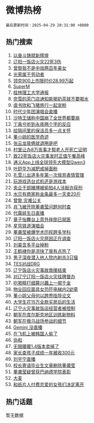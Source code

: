 # 微博热榜

`最后更新时间：2025-04-29 20:31:00 +0800`

## 热门搜索

1. [以奋斗铸就新辉煌](https://m.weibo.cn/search?containerid=100103type%3D1%26t%3D10%26q%3D%23%E4%BB%A5%E5%A5%8B%E6%96%97%E9%93%B8%E5%B0%B1%E6%96%B0%E8%BE%89%E7%85%8C%23&stream_entry_id=51&isnewpage=1&extparam=seat%3D1%26filter_type%3Drealtimehot%26stream_entry_id%3D51%26pos%3D0%26dgr%3D0%26cate%3D10103%26c_type%3D51%26q%3D%2523%25E4%25BB%25A5%25E5%25A5%258B%25E6%2596%2597%25E9%2593%25B8%25E5%25B0%25B1%25E6%2596%25B0%25E8%25BE%2589%25E7%2585%258C%2523%26display_time%3D1745929858%26pre_seqid%3D17459298588710731956159)
1. [辽阳一饭店火灾22死3伤](https://m.weibo.cn/search?containerid=100103type%3D1%26t%3D10%26q%3D%23%E8%BE%BD%E9%98%B3%E4%B8%80%E9%A5%AD%E5%BA%97%E7%81%AB%E7%81%BE22%E6%AD%BB3%E4%BC%A4%23&stream_entry_id=31&isnewpage=1&extparam=seat%3D1%26band_rank%3D1%26lcate%3D5001%26q%3D%2523%25E8%25BE%25BD%25E9%2598%25B3%25E4%25B8%2580%25E9%25A5%25AD%25E5%25BA%2597%25E7%2581%25AB%25E7%2581%25BE22%25E6%25AD%25BB3%25E4%25BC%25A4%2523%26dgr%3D0%26c_type%3D31%26pos%3D0%26cate%3D5001%26realpos%3D1%26flag%3D2%26filter_type%3Drealtimehot%26stream_entry_id%3D31%26display_time%3D1745929858%26pre_seqid%3D17459298588710731956159)
1. [曾黎我不是中戏两百年美女](https://m.weibo.cn/search?containerid=100103type%3D1%26t%3D10%26q%3D%23%E6%9B%BE%E9%BB%8E%E6%88%91%E4%B8%8D%E6%98%AF%E4%B8%AD%E6%88%8F%E4%B8%A4%E7%99%BE%E5%B9%B4%E7%BE%8E%E5%A5%B3%23&stream_entry_id=31&isnewpage=1&extparam=seat%3D1%26band_rank%3D2%26lcate%3D5001%26q%3D%2523%25E6%259B%25BE%25E9%25BB%258E%25E6%2588%2591%25E4%25B8%258D%25E6%2598%25AF%25E4%25B8%25AD%25E6%2588%258F%25E4%25B8%25A4%25E7%2599%25BE%25E5%25B9%25B4%25E7%25BE%258E%25E5%25A5%25B3%2523%26dgr%3D0%26c_type%3D31%26pos%3D1%26cate%3D5001%26realpos%3D2%26flag%3D1%26filter_type%3Drealtimehot%26stream_entry_id%3D31%26display_time%3D1745929858%26pre_seqid%3D17459298588710731956159)
1. [光荣属于劳动者](https://m.weibo.cn/search?containerid=100103type%3D1%26t%3D10%26q%3D%23%E5%85%89%E8%8D%A3%E5%B1%9E%E4%BA%8E%E5%8A%B3%E5%8A%A8%E8%80%85%23&stream_entry_id=31&isnewpage=1&extparam=seat%3D1%26band_rank%3D3%26lcate%3D5001%26q%3D%2523%25E5%2585%2589%25E8%258D%25A3%25E5%25B1%259E%25E4%25BA%258E%25E5%258A%25B3%25E5%258A%25A8%25E8%2580%2585%2523%26dgr%3D0%26c_type%3D31%26pos%3D2%26cate%3D5001%26realpos%3D3%26flag%3D0%26filter_type%3Drealtimehot%26stream_entry_id%3D31%26display_time%3D1745929858%26pre_seqid%3D17459298588710731956159)
1. [领克900上市限时价28.99万起](https://m.weibo.cn/search?containerid=100103type%3D1%26t%3D10%26q%3D%23%E9%A2%86%E5%85%8B900%E4%B8%8A%E5%B8%82%E9%99%90%E6%97%B6%E4%BB%B728.99%E4%B8%87%E8%B5%B7%23&stream_entry_id=31&isnewpage=1&extparam=seat%3D1%26band_rank%3D4%26lcate%3D5001%26is_ad_pos%3D1%26q%3D%2523%25E9%25A2%2586%25E5%2585%258B900%25E4%25B8%258A%25E5%25B8%2582%25E9%2599%2590%25E6%2597%25B6%25E4%25BB%25B728.99%25E4%25B8%2587%25E8%25B5%25B7%2523%26dgr%3D0%26stream_entry_id%3D31%26pos%3D3%26adid%3D284640%26c_type%3D31%26cate%3D5001%26filter_type%3Drealtimehot%26topic_ad%3D1%26display_time%3D1745929858%26pre_seqid%3D17459298588710731956159)
1. [SuperM](https://m.weibo.cn/search?containerid=100103type%3D1%26t%3D10%26q%3DSuperM&stream_entry_id=31&isnewpage=1&extparam=seat%3D1%26band_rank%3D4%26lcate%3D5001%26q%3DSuperM%26dgr%3D0%26c_type%3D31%26pos%3D4%26cate%3D5001%26realpos%3D4%26flag%3D1%26filter_type%3Drealtimehot%26stream_entry_id%3D31%26display_time%3D1745929858%26pre_seqid%3D17459298588710731956159)
1. [桂林理工大学通报](https://m.weibo.cn/search?containerid=100103type%3D1%26t%3D10%26q%3D%23%E6%A1%82%E6%9E%97%E7%90%86%E5%B7%A5%E5%A4%A7%E5%AD%A6%E9%80%9A%E6%8A%A5%23&stream_entry_id=31&isnewpage=1&extparam=seat%3D1%26band_rank%3D5%26lcate%3D5001%26q%3D%2523%25E6%25A1%2582%25E6%259E%2597%25E7%2590%2586%25E5%25B7%25A5%25E5%25A4%25A7%25E5%25AD%25A6%25E9%2580%259A%25E6%258A%25A5%2523%26dgr%3D0%26c_type%3D31%26pos%3D5%26cate%3D5001%26realpos%3D5%26flag%3D0%26filter_type%3Drealtimehot%26stream_entry_id%3D31%26display_time%3D1745929858%26pre_seqid%3D17459298588710731956159)
1. [奈雪的茶门店通知能喝奶茶就不要喝水](https://m.weibo.cn/search?containerid=100103type%3D1%26t%3D10%26q%3D%23%E5%A5%88%E9%9B%AA%E7%9A%84%E8%8C%B6%E9%97%A8%E5%BA%97%E9%80%9A%E7%9F%A5%E8%83%BD%E5%96%9D%E5%A5%B6%E8%8C%B6%E5%B0%B1%E4%B8%8D%E8%A6%81%E5%96%9D%E6%B0%B4%23&stream_entry_id=31&isnewpage=1&extparam=seat%3D1%26band_rank%3D6%26lcate%3D5001%26q%3D%2523%25E5%25A5%2588%25E9%259B%25AA%25E7%259A%2584%25E8%258C%25B6%25E9%2597%25A8%25E5%25BA%2597%25E9%2580%259A%25E7%259F%25A5%25E8%2583%25BD%25E5%2596%259D%25E5%25A5%25B6%25E8%258C%25B6%25E5%25B0%25B1%25E4%25B8%258D%25E8%25A6%2581%25E5%2596%259D%25E6%25B0%25B4%2523%26dgr%3D0%26c_type%3D31%26pos%3D6%26cate%3D5001%26realpos%3D6%26flag%3D0%26filter_type%3Drealtimehot%26stream_entry_id%3D31%26display_time%3D1745929858%26pre_seqid%3D17459298588710731956159)
1. [虞书欣和飞猪旅行一起宠粉](https://m.weibo.cn/search?containerid=100103type%3D1%26t%3D10%26q%3D%23%E8%99%9E%E4%B9%A6%E6%AC%A3%E5%92%8C%E9%A3%9E%E7%8C%AA%E6%97%85%E8%A1%8C%E4%B8%80%E8%B5%B7%E5%AE%A0%E7%B2%89%23&stream_entry_id=31&isnewpage=1&extparam=seat%3D1%26band_rank%3D7%26lcate%3D5001%26is_ad_pos%3D1%26q%3D%2523%25E8%2599%259E%25E4%25B9%25A6%25E6%25AC%25A3%25E5%2592%258C%25E9%25A3%259E%25E7%258C%25AA%25E6%2597%2585%25E8%25A1%258C%25E4%25B8%2580%25E8%25B5%25B7%25E5%25AE%25A0%25E7%25B2%2589%2523%26dgr%3D0%26stream_entry_id%3D31%26pos%3D7%26adid%3D284664%26c_type%3D31%26cate%3D5001%26filter_type%3Drealtimehot%26topic_ad%3D1%26display_time%3D1745929858%26pre_seqid%3D17459298588710731956159)
1. [时代少年团演唱会直播](https://m.weibo.cn/search?containerid=100103type%3D1%26t%3D10%26q%3D%E6%97%B6%E4%BB%A3%E5%B0%91%E5%B9%B4%E5%9B%A2%E6%BC%94%E5%94%B1%E4%BC%9A%E7%9B%B4%E6%92%AD&stream_entry_id=31&isnewpage=1&extparam=seat%3D1%26band_rank%3D7%26lcate%3D5001%26q%3D%25E6%2597%25B6%25E4%25BB%25A3%25E5%25B0%2591%25E5%25B9%25B4%25E5%259B%25A2%25E6%25BC%2594%25E5%2594%25B1%25E4%25BC%259A%25E7%259B%25B4%25E6%2592%25AD%26dgr%3D0%26c_type%3D31%26pos%3D8%26cate%3D5001%26realpos%3D7%26flag%3D1%26filter_type%3Drealtimehot%26stream_entry_id%3D31%26display_time%3D1745929858%26pre_seqid%3D17459298588710731956159)
1. [沙特王储称中国崩了全世界都要崩](https://m.weibo.cn/search?containerid=100103type%3D1%26t%3D10%26q%3D%23%E6%B2%99%E7%89%B9%E7%8E%8B%E5%82%A8%E7%A7%B0%E4%B8%AD%E5%9B%BD%E5%B4%A9%E4%BA%86%E5%85%A8%E4%B8%96%E7%95%8C%E9%83%BD%E8%A6%81%E5%B4%A9%23&stream_entry_id=31&isnewpage=1&extparam=seat%3D1%26band_rank%3D8%26lcate%3D5001%26q%3D%2523%25E6%25B2%2599%25E7%2589%25B9%25E7%258E%258B%25E5%2582%25A8%25E7%25A7%25B0%25E4%25B8%25AD%25E5%259B%25BD%25E5%25B4%25A9%25E4%25BA%2586%25E5%2585%25A8%25E4%25B8%2596%25E7%2595%258C%25E9%2583%25BD%25E8%25A6%2581%25E5%25B4%25A9%2523%26dgr%3D0%26c_type%3D31%26pos%3D9%26cate%3D5001%26realpos%3D8%26flag%3D1%26filter_type%3Drealtimehot%26stream_entry_id%3D31%26display_time%3D1745929858%26pre_seqid%3D17459298588710731956159)
1. [丁禹兮听到永夜两个字的反应](https://m.weibo.cn/search?containerid=100103type%3D1%26t%3D10%26q%3D%E4%B8%81%E7%A6%B9%E5%85%AE%E5%90%AC%E5%88%B0%E6%B0%B8%E5%A4%9C%E4%B8%A4%E4%B8%AA%E5%AD%97%E7%9A%84%E5%8F%8D%E5%BA%94&stream_entry_id=31&isnewpage=1&extparam=seat%3D1%26band_rank%3D9%26lcate%3D5001%26q%3D%25E4%25B8%2581%25E7%25A6%25B9%25E5%2585%25AE%25E5%2590%25AC%25E5%2588%25B0%25E6%25B0%25B8%25E5%25A4%259C%25E4%25B8%25A4%25E4%25B8%25AA%25E5%25AD%2597%25E7%259A%2584%25E5%258F%258D%25E5%25BA%2594%26dgr%3D0%26c_type%3D31%26pos%3D10%26cate%3D5001%26realpos%3D9%26flag%3D1%26filter_type%3Drealtimehot%26stream_entry_id%3D31%26display_time%3D1745929858%26pre_seqid%3D17459298588710731956159)
1. [给隔间里的保洁员多一点关怀](https://m.weibo.cn/search?containerid=100103type%3D1%26t%3D10%26q%3D%23%E7%BB%99%E9%9A%94%E9%97%B4%E9%87%8C%E7%9A%84%E4%BF%9D%E6%B4%81%E5%91%98%E5%A4%9A%E4%B8%80%E7%82%B9%E5%85%B3%E6%80%80%23&stream_entry_id=31&isnewpage=1&extparam=seat%3D1%26band_rank%3D10%26lcate%3D5001%26q%3D%2523%25E7%25BB%2599%25E9%259A%2594%25E9%2597%25B4%25E9%2587%258C%25E7%259A%2584%25E4%25BF%259D%25E6%25B4%2581%25E5%2591%2598%25E5%25A4%259A%25E4%25B8%2580%25E7%2582%25B9%25E5%2585%25B3%25E6%2580%2580%2523%26dgr%3D0%26c_type%3D31%26pos%3D11%26cate%3D5001%26realpos%3D10%26flag%3D1%26filter_type%3Drealtimehot%26stream_entry_id%3D31%26display_time%3D1745929858%26pre_seqid%3D17459298588710731956159)
1. [董小姐的医学奇迹](https://m.weibo.cn/search?containerid=100103type%3D1%26t%3D10%26q%3D%E8%91%A3%E5%B0%8F%E5%A7%90%E7%9A%84%E5%8C%BB%E5%AD%A6%E5%A5%87%E8%BF%B9&stream_entry_id=31&isnewpage=1&extparam=seat%3D1%26band_rank%3D11%26lcate%3D5001%26q%3D%25E8%2591%25A3%25E5%25B0%258F%25E5%25A7%2590%25E7%259A%2584%25E5%258C%25BB%25E5%25AD%25A6%25E5%25A5%2587%25E8%25BF%25B9%26dgr%3D0%26c_type%3D31%26pos%3D12%26cate%3D5001%26realpos%3D11%26flag%3D2%26filter_type%3Drealtimehot%26stream_entry_id%3D31%26display_time%3D1745929858%26pre_seqid%3D17459298588710731956159)
1. [张云龙我俩就退圈是吧](https://m.weibo.cn/search?containerid=100103type%3D1%26t%3D10%26q%3D%E5%BC%A0%E4%BA%91%E9%BE%99%E6%88%91%E4%BF%A9%E5%B0%B1%E9%80%80%E5%9C%88%E6%98%AF%E5%90%A7&stream_entry_id=31&isnewpage=1&extparam=seat%3D1%26band_rank%3D12%26lcate%3D5001%26q%3D%25E5%25BC%25A0%25E4%25BA%2591%25E9%25BE%2599%25E6%2588%2591%25E4%25BF%25A9%25E5%25B0%25B1%25E9%2580%2580%25E5%259C%2588%25E6%2598%25AF%25E5%2590%25A7%26dgr%3D0%26c_type%3D31%26pos%3D13%26cate%3D5001%26realpos%3D12%26flag%3D2%26filter_type%3Drealtimehot%26stream_entry_id%3D31%26display_time%3D1745929858%26pre_seqid%3D17459298588710731956159)
1. [村里让办8万丧事才帮老人开死亡证明](https://m.weibo.cn/search?containerid=100103type%3D1%26t%3D10%26q%3D%23%E6%9D%91%E9%87%8C%E8%AE%A9%E5%8A%9E8%E4%B8%87%E4%B8%A7%E4%BA%8B%E6%89%8D%E5%B8%AE%E8%80%81%E4%BA%BA%E5%BC%80%E6%AD%BB%E4%BA%A1%E8%AF%81%E6%98%8E%23&stream_entry_id=31&isnewpage=1&extparam=seat%3D1%26band_rank%3D13%26lcate%3D5001%26q%3D%2523%25E6%259D%2591%25E9%2587%258C%25E8%25AE%25A9%25E5%258A%259E8%25E4%25B8%2587%25E4%25B8%25A7%25E4%25BA%258B%25E6%2589%258D%25E5%25B8%25AE%25E8%2580%2581%25E4%25BA%25BA%25E5%25BC%2580%25E6%25AD%25BB%25E4%25BA%25A1%25E8%25AF%2581%25E6%2598%258E%2523%26dgr%3D0%26c_type%3D31%26pos%3D14%26cate%3D5001%26realpos%3D13%26flag%3D1%26filter_type%3Drealtimehot%26stream_entry_id%3D31%26display_time%3D1745929858%26pre_seqid%3D17459298588710731956159)
1. [致22死饭店火灾事发时正值午餐高峰](https://m.weibo.cn/search?containerid=100103type%3D1%26t%3D10%26q%3D%23%E8%87%B422%E6%AD%BB%E9%A5%AD%E5%BA%97%E7%81%AB%E7%81%BE%E4%BA%8B%E5%8F%91%E6%97%B6%E6%AD%A3%E5%80%BC%E5%8D%88%E9%A4%90%E9%AB%98%E5%B3%B0%23&stream_entry_id=31&isnewpage=1&extparam=seat%3D1%26band_rank%3D14%26lcate%3D5001%26q%3D%2523%25E8%2587%25B422%25E6%25AD%25BB%25E9%25A5%25AD%25E5%25BA%2597%25E7%2581%25AB%25E7%2581%25BE%25E4%25BA%258B%25E5%258F%2591%25E6%2597%25B6%25E6%25AD%25A3%25E5%2580%25BC%25E5%258D%2588%25E9%25A4%2590%25E9%25AB%2598%25E5%25B3%25B0%2523%26dgr%3D0%26c_type%3D31%26pos%3D15%26cate%3D5001%26realpos%3D14%26flag%3D1%26filter_type%3Drealtimehot%26stream_entry_id%3D31%26display_time%3D1745929858%26pre_seqid%3D17459298588710731956159)
1. [通义App上线全球领先大模型Qwen3](https://m.weibo.cn/search?containerid=100103type%3D1%26t%3D10%26q%3D%23%E9%80%9A%E4%B9%89App%E4%B8%8A%E7%BA%BF%E5%85%A8%E7%90%83%E9%A2%86%E5%85%88%E5%A4%A7%E6%A8%A1%E5%9E%8BQwen3%23&stream_entry_id=31&isnewpage=1&extparam=seat%3D1%26band_rank%3D15%26lcate%3D5001%26stream_entry_id%3D31%26q%3D%2523%25E9%2580%259A%25E4%25B9%2589App%25E4%25B8%258A%25E7%25BA%25BF%25E5%2585%25A8%25E7%2590%2583%25E9%25A2%2586%25E5%2585%2588%25E5%25A4%25A7%25E6%25A8%25A1%25E5%259E%258BQwen3%2523%26dgr%3D0%26realpos%3D15%26c_type%3D31%26flag%3D1%26pos%3D16%26cate%3D5001%26filter_type%3Drealtimehot%26adid%3D284741%26display_time%3D1745929858%26pre_seqid%3D17459298588710731956159)
1. [叶舒华为减肥戒掉面粉](https://m.weibo.cn/search?containerid=100103type%3D1%26t%3D10%26q%3D%23%E5%8F%B6%E8%88%92%E5%8D%8E%E4%B8%BA%E5%87%8F%E8%82%A5%E6%88%92%E6%8E%89%E9%9D%A2%E7%B2%89%23&stream_entry_id=31&isnewpage=1&extparam=seat%3D1%26band_rank%3D16%26lcate%3D5001%26q%3D%2523%25E5%258F%25B6%25E8%2588%2592%25E5%258D%258E%25E4%25B8%25BA%25E5%2587%258F%25E8%2582%25A5%25E6%2588%2592%25E6%258E%2589%25E9%259D%25A2%25E7%25B2%2589%2523%26dgr%3D0%26c_type%3D31%26pos%3D17%26cate%3D5001%26realpos%3D16%26flag%3D1%26filter_type%3Drealtimehot%26stream_entry_id%3D31%26display_time%3D1745929858%26pre_seqid%3D17459298588710731956159)
1. [孔雪儿出道多年第一次放弃表情管理](https://m.weibo.cn/search?containerid=100103type%3D1%26t%3D10%26q%3D%E5%AD%94%E9%9B%AA%E5%84%BF%E5%87%BA%E9%81%93%E5%A4%9A%E5%B9%B4%E7%AC%AC%E4%B8%80%E6%AC%A1%E6%94%BE%E5%BC%83%E8%A1%A8%E6%83%85%E7%AE%A1%E7%90%86&stream_entry_id=31&isnewpage=1&extparam=seat%3D1%26band_rank%3D17%26lcate%3D5001%26q%3D%25E5%25AD%2594%25E9%259B%25AA%25E5%2584%25BF%25E5%2587%25BA%25E9%2581%2593%25E5%25A4%259A%25E5%25B9%25B4%25E7%25AC%25AC%25E4%25B8%2580%25E6%25AC%25A1%25E6%2594%25BE%25E5%25BC%2583%25E8%25A1%25A8%25E6%2583%2585%25E7%25AE%25A1%25E7%2590%2586%26dgr%3D0%26c_type%3D31%26pos%3D18%26cate%3D5001%26realpos%3D17%26flag%3D1%26filter_type%3Drealtimehot%26stream_entry_id%3D31%26display_time%3D1745929858%26pre_seqid%3D17459298588710731956159)
1. [玩游戏选台式机还是游戏本](https://m.weibo.cn/search?containerid=100103type%3D1%26t%3D10%26q%3D%E7%8E%A9%E6%B8%B8%E6%88%8F%E9%80%89%E5%8F%B0%E5%BC%8F%E6%9C%BA%E8%BF%98%E6%98%AF%E6%B8%B8%E6%88%8F%E6%9C%AC&stream_entry_id=31&isnewpage=1&extparam=seat%3D1%26stream_entry_id%3D31%26lcate%3D5001%26is_ai_ask%3D1%26q%3D%25E7%258E%25A9%25E6%25B8%25B8%25E6%2588%258F%25E9%2580%2589%25E5%258F%25B0%25E5%25BC%258F%25E6%259C%25BA%25E8%25BF%2598%25E6%2598%25AF%25E6%25B8%25B8%25E6%2588%258F%25E6%259C%25AC%26filter_type%3Drealtimehot%26band_rank%3D18%26c_type%3D31%26realpos%3D18%26flag%3D1%26cate%3D5001%26dgr%3D0%26pos%3D19%26display_time%3D1745929858%26pre_seqid%3D17459298588710731956159)
1. [央企干部赌博被偷拍4人涉敲诈获刑](https://m.weibo.cn/search?containerid=100103type%3D1%26t%3D10%26q%3D%23%E5%A4%AE%E4%BC%81%E5%B9%B2%E9%83%A8%E8%B5%8C%E5%8D%9A%E8%A2%AB%E5%81%B7%E6%8B%8D4%E4%BA%BA%E6%B6%89%E6%95%B2%E8%AF%88%E8%8E%B7%E5%88%91%23&stream_entry_id=31&isnewpage=1&extparam=seat%3D1%26band_rank%3D19%26lcate%3D5001%26q%3D%2523%25E5%25A4%25AE%25E4%25BC%2581%25E5%25B9%25B2%25E9%2583%25A8%25E8%25B5%258C%25E5%258D%259A%25E8%25A2%25AB%25E5%2581%25B7%25E6%258B%258D4%25E4%25BA%25BA%25E6%25B6%2589%25E6%2595%25B2%25E8%25AF%2588%25E8%258E%25B7%25E5%2588%2591%2523%26dgr%3D0%26c_type%3D31%26pos%3D20%26cate%3D5001%26realpos%3D19%26flag%3D1%26filter_type%3Drealtimehot%26stream_entry_id%3D31%26display_time%3D1745929858%26pre_seqid%3D17459298588710731956159)
1. [水贝有商家称金条最多一天卖20斤](https://m.weibo.cn/search?containerid=100103type%3D1%26t%3D10%26q%3D%23%E6%B0%B4%E8%B4%9D%E6%9C%89%E5%95%86%E5%AE%B6%E7%A7%B0%E9%87%91%E6%9D%A1%E6%9C%80%E5%A4%9A%E4%B8%80%E5%A4%A9%E5%8D%9620%E6%96%A4%23&stream_entry_id=31&isnewpage=1&extparam=seat%3D1%26band_rank%3D20%26lcate%3D5001%26q%3D%2523%25E6%25B0%25B4%25E8%25B4%259D%25E6%259C%2589%25E5%2595%2586%25E5%25AE%25B6%25E7%25A7%25B0%25E9%2587%2591%25E6%259D%25A1%25E6%259C%2580%25E5%25A4%259A%25E4%25B8%2580%25E5%25A4%25A9%25E5%258D%259620%25E6%2596%25A4%2523%26dgr%3D0%26c_type%3D31%26pos%3D21%26cate%3D5001%26realpos%3D20%26flag%3D1%26filter_type%3Drealtimehot%26stream_entry_id%3D31%26display_time%3D1745929858%26pre_seqid%3D17459298588710731956159)
1. [曾黎 灾难公关](https://m.weibo.cn/search?containerid=100103type%3D1%26t%3D10%26q%3D%E6%9B%BE%E9%BB%8E+%E7%81%BE%E9%9A%BE%E5%85%AC%E5%85%B3&stream_entry_id=31&isnewpage=1&extparam=seat%3D1%26band_rank%3D21%26lcate%3D5001%26q%3D%25E6%259B%25BE%25E9%25BB%258E%2520%25E7%2581%25BE%25E9%259A%25BE%25E5%2585%25AC%25E5%2585%25B3%26dgr%3D0%26c_type%3D31%26pos%3D22%26cate%3D5001%26realpos%3D21%26flag%3D2%26filter_type%3Drealtimehot%26stream_entry_id%3D31%26display_time%3D1745929858%26pre_seqid%3D17459298588710731956159)
1. [肖飞被开除董袭莹问题何时查](https://m.weibo.cn/search?containerid=100103type%3D1%26t%3D10%26q%3D%23%E8%82%96%E9%A3%9E%E8%A2%AB%E5%BC%80%E9%99%A4%E8%91%A3%E8%A2%AD%E8%8E%B9%E9%97%AE%E9%A2%98%E4%BD%95%E6%97%B6%E6%9F%A5%23&stream_entry_id=31&isnewpage=1&extparam=seat%3D1%26band_rank%3D22%26lcate%3D5001%26q%3D%2523%25E8%2582%2596%25E9%25A3%259E%25E8%25A2%25AB%25E5%25BC%2580%25E9%2599%25A4%25E8%2591%25A3%25E8%25A2%25AD%25E8%258E%25B9%25E9%2597%25AE%25E9%25A2%2598%25E4%25BD%2595%25E6%2597%25B6%25E6%259F%25A5%2523%26dgr%3D0%26c_type%3D31%26pos%3D23%26cate%3D5001%26realpos%3D22%26flag%3D0%26filter_type%3Drealtimehot%26stream_entry_id%3D31%26display_time%3D1745929858%26pre_seqid%3D17459298588710731956159)
1. [代露娃生日直播](https://m.weibo.cn/search?containerid=100103type%3D1%26t%3D10%26q%3D%E4%BB%A3%E9%9C%B2%E5%A8%83%E7%94%9F%E6%97%A5%E7%9B%B4%E6%92%AD&stream_entry_id=31&isnewpage=1&extparam=seat%3D1%26band_rank%3D23%26lcate%3D5001%26q%3D%25E4%25BB%25A3%25E9%259C%25B2%25E5%25A8%2583%25E7%2594%259F%25E6%2597%25A5%25E7%259B%25B4%25E6%2592%25AD%26dgr%3D0%26c_type%3D31%26pos%3D24%26cate%3D5001%26realpos%3D23%26flag%3D1%26filter_type%3Drealtimehot%26stream_entry_id%3D31%26display_time%3D1745929858%26pre_seqid%3D17459298588710731956159)
1. [章子怡舞台上意外摔倒已就医](https://m.weibo.cn/search?containerid=100103type%3D1%26t%3D10%26q%3D%23%E7%AB%A0%E5%AD%90%E6%80%A1%E8%88%9E%E5%8F%B0%E4%B8%8A%E6%84%8F%E5%A4%96%E6%91%94%E5%80%92%E5%B7%B2%E5%B0%B1%E5%8C%BB%23&stream_entry_id=31&isnewpage=1&extparam=seat%3D1%26band_rank%3D24%26lcate%3D5001%26q%3D%2523%25E7%25AB%25A0%25E5%25AD%2590%25E6%2580%25A1%25E8%2588%259E%25E5%258F%25B0%25E4%25B8%258A%25E6%2584%258F%25E5%25A4%2596%25E6%2591%2594%25E5%2580%2592%25E5%25B7%25B2%25E5%25B0%25B1%25E5%258C%25BB%2523%26dgr%3D0%26c_type%3D31%26pos%3D25%26cate%3D5001%26realpos%3D24%26flag%3D2%26filter_type%3Drealtimehot%26stream_entry_id%3D31%26display_time%3D1745929858%26pre_seqid%3D17459298588710731956159)
1. [星穹铁道演唱会](https://m.weibo.cn/search?containerid=100103type%3D1%26t%3D10%26q%3D%23%E6%98%9F%E7%A9%B9%E9%93%81%E9%81%93%E6%BC%94%E5%94%B1%E4%BC%9A%23&stream_entry_id=31&isnewpage=1&extparam=seat%3D1%26band_rank%3D25%26lcate%3D5001%26q%3D%2523%25E6%2598%259F%25E7%25A9%25B9%25E9%2593%2581%25E9%2581%2593%25E6%25BC%2594%25E5%2594%25B1%25E4%25BC%259A%2523%26dgr%3D0%26c_type%3D31%26pos%3D26%26cate%3D5001%26realpos%3D25%26flag%3D1%26filter_type%3Drealtimehot%26stream_entry_id%3D31%26display_time%3D1745929858%26pre_seqid%3D17459298588710731956159)
1. [董袭莹被爆学术历程跨多学科](https://m.weibo.cn/search?containerid=100103type%3D1%26t%3D10%26q%3D%23%E8%91%A3%E8%A2%AD%E8%8E%B9%E8%A2%AB%E7%88%86%E5%AD%A6%E6%9C%AF%E5%8E%86%E7%A8%8B%E8%B7%A8%E5%A4%9A%E5%AD%A6%E7%A7%91%23&stream_entry_id=31&isnewpage=1&extparam=seat%3D1%26band_rank%3D26%26lcate%3D5001%26q%3D%2523%25E8%2591%25A3%25E8%25A2%25AD%25E8%258E%25B9%25E8%25A2%25AB%25E7%2588%2586%25E5%25AD%25A6%25E6%259C%25AF%25E5%258E%2586%25E7%25A8%258B%25E8%25B7%25A8%25E5%25A4%259A%25E5%25AD%25A6%25E7%25A7%2591%2523%26dgr%3D0%26c_type%3D31%26pos%3D27%26cate%3D5001%26realpos%3D26%26flag%3D1%26filter_type%3Drealtimehot%26stream_entry_id%3D31%26display_time%3D1745929858%26pre_seqid%3D17459298588710731956159)
1. [辽阳一饭店火灾原因正在调查](https://m.weibo.cn/search?containerid=100103type%3D1%26t%3D10%26q%3D%23%E8%BE%BD%E9%98%B3%E4%B8%80%E9%A5%AD%E5%BA%97%E7%81%AB%E7%81%BE%E5%8E%9F%E5%9B%A0%E6%AD%A3%E5%9C%A8%E8%B0%83%E6%9F%A5%23&stream_entry_id=31&isnewpage=1&extparam=seat%3D1%26band_rank%3D27%26lcate%3D5001%26q%3D%2523%25E8%25BE%25BD%25E9%2598%25B3%25E4%25B8%2580%25E9%25A5%25AD%25E5%25BA%2597%25E7%2581%25AB%25E7%2581%25BE%25E5%258E%259F%25E5%259B%25A0%25E6%25AD%25A3%25E5%259C%25A8%25E8%25B0%2583%25E6%259F%25A5%2523%26dgr%3D0%26c_type%3D31%26pos%3D28%26cate%3D5001%26realpos%3D27%26flag%3D0%26filter_type%3Drealtimehot%26stream_entry_id%3D31%26display_time%3D1745929858%26pre_seqid%3D17459298588710731956159)
1. [刘美含多平台掉粉](https://m.weibo.cn/search?containerid=100103type%3D1%26t%3D10%26q%3D%23%E5%88%98%E7%BE%8E%E5%90%AB%E5%A4%9A%E5%B9%B3%E5%8F%B0%E6%8E%89%E7%B2%89%23&stream_entry_id=31&isnewpage=1&extparam=seat%3D1%26band_rank%3D28%26lcate%3D5001%26q%3D%2523%25E5%2588%2598%25E7%25BE%258E%25E5%2590%25AB%25E5%25A4%259A%25E5%25B9%25B3%25E5%258F%25B0%25E6%258E%2589%25E7%25B2%2589%2523%26dgr%3D0%26c_type%3D31%26pos%3D29%26cate%3D5001%26realpos%3D28%26flag%3D0%26filter_type%3Drealtimehot%26stream_entry_id%3D31%26display_time%3D1745929858%26pre_seqid%3D17459298588710731956159)
1. [王鹤棣你是凉快了我有点热了](https://m.weibo.cn/search?containerid=100103type%3D1%26t%3D10%26q%3D%E7%8E%8B%E9%B9%A4%E6%A3%A3%E4%BD%A0%E6%98%AF%E5%87%89%E5%BF%AB%E4%BA%86%E6%88%91%E6%9C%89%E7%82%B9%E7%83%AD%E4%BA%86&stream_entry_id=31&isnewpage=1&extparam=seat%3D1%26band_rank%3D29%26lcate%3D5001%26q%3D%25E7%258E%258B%25E9%25B9%25A4%25E6%25A3%25A3%25E4%25BD%25A0%25E6%2598%25AF%25E5%2587%2589%25E5%25BF%25AB%25E4%25BA%2586%25E6%2588%2591%25E6%259C%2589%25E7%2582%25B9%25E7%2583%25AD%25E4%25BA%2586%26dgr%3D0%26c_type%3D31%26pos%3D30%26cate%3D5001%26realpos%3D29%26flag%3D1%26filter_type%3Drealtimehot%26stream_entry_id%3D31%26display_time%3D1745929858%26pre_seqid%3D17459298588710731956159)
1. [男子深夜潜入他人院内射杀3只猫](https://m.weibo.cn/search?containerid=100103type%3D1%26t%3D10%26q%3D%23%E7%94%B7%E5%AD%90%E6%B7%B1%E5%A4%9C%E6%BD%9C%E5%85%A5%E4%BB%96%E4%BA%BA%E9%99%A2%E5%86%85%E5%B0%84%E6%9D%803%E5%8F%AA%E7%8C%AB%23&stream_entry_id=31&isnewpage=1&extparam=seat%3D1%26band_rank%3D30%26lcate%3D5001%26q%3D%2523%25E7%2594%25B7%25E5%25AD%2590%25E6%25B7%25B1%25E5%25A4%259C%25E6%25BD%259C%25E5%2585%25A5%25E4%25BB%2596%25E4%25BA%25BA%25E9%2599%25A2%25E5%2586%2585%25E5%25B0%2584%25E6%259D%25803%25E5%258F%25AA%25E7%258C%25AB%2523%26dgr%3D0%26c_type%3D31%26pos%3D31%26cate%3D5001%26realpos%3D30%26flag%3D1%26filter_type%3Drealtimehot%26stream_entry_id%3D31%26display_time%3D1745929858%26pre_seqid%3D17459298588710731956159)
1. [TES对战DRG](https://m.weibo.cn/search?containerid=100103type%3D1%26t%3D10%26q%3D%23TES%E5%AF%B9%E6%88%98DRG%23&stream_entry_id=31&isnewpage=1&extparam=seat%3D1%26band_rank%3D31%26lcate%3D5001%26q%3D%2523TES%25E5%25AF%25B9%25E6%2588%2598DRG%2523%26dgr%3D0%26c_type%3D31%26pos%3D32%26cate%3D5001%26realpos%3D31%26flag%3D1%26filter_type%3Drealtimehot%26stream_entry_id%3D31%26display_time%3D1745929858%26pre_seqid%3D17459298588710731956159)
1. [辽宁饭店火灾事故救援结束](https://m.weibo.cn/search?containerid=100103type%3D1%26t%3D10%26q%3D%23%E8%BE%BD%E5%AE%81%E9%A5%AD%E5%BA%97%E7%81%AB%E7%81%BE%E4%BA%8B%E6%95%85%E6%95%91%E6%8F%B4%E7%BB%93%E6%9D%9F%23&stream_entry_id=31&isnewpage=1&extparam=seat%3D1%26band_rank%3D32%26lcate%3D5001%26q%3D%2523%25E8%25BE%25BD%25E5%25AE%2581%25E9%25A5%25AD%25E5%25BA%2597%25E7%2581%25AB%25E7%2581%25BE%25E4%25BA%258B%25E6%2595%2585%25E6%2595%2591%25E6%258F%25B4%25E7%25BB%2593%25E6%259D%259F%2523%26dgr%3D0%26c_type%3D31%26pos%3D33%26cate%3D5001%26realpos%3D32%26flag%3D1%26filter_type%3Drealtimehot%26stream_entry_id%3D31%26display_time%3D1745929858%26pre_seqid%3D17459298588710731956159)
1. [对辽宁辽阳一饭店火灾挂牌督办](https://m.weibo.cn/search?containerid=100103type%3D1%26t%3D10%26q%3D%23%E5%AF%B9%E8%BE%BD%E5%AE%81%E8%BE%BD%E9%98%B3%E4%B8%80%E9%A5%AD%E5%BA%97%E7%81%AB%E7%81%BE%E6%8C%82%E7%89%8C%E7%9D%A3%E5%8A%9E%23&stream_entry_id=31&isnewpage=1&extparam=seat%3D1%26band_rank%3D33%26lcate%3D5001%26q%3D%2523%25E5%25AF%25B9%25E8%25BE%25BD%25E5%25AE%2581%25E8%25BE%25BD%25E9%2598%25B3%25E4%25B8%2580%25E9%25A5%25AD%25E5%25BA%2597%25E7%2581%25AB%25E7%2581%25BE%25E6%258C%2582%25E7%2589%258C%25E7%259D%25A3%25E5%258A%259E%2523%26dgr%3D0%26c_type%3D31%26pos%3D34%26cate%3D5001%26realpos%3D33%26flag%3D1%26filter_type%3Drealtimehot%26stream_entry_id%3D31%26display_time%3D1745929858%26pre_seqid%3D17459298588710731956159)
1. [吃喝精打细算兴趣上一掷千金](https://m.weibo.cn/search?containerid=100103type%3D1%26t%3D10%26q%3D%23%E5%90%83%E5%96%9D%E7%B2%BE%E6%89%93%E7%BB%86%E7%AE%97%E5%85%B4%E8%B6%A3%E4%B8%8A%E4%B8%80%E6%8E%B7%E5%8D%83%E9%87%91%23&stream_entry_id=31&isnewpage=1&extparam=seat%3D1%26band_rank%3D34%26lcate%3D5001%26q%3D%2523%25E5%2590%2583%25E5%2596%259D%25E7%25B2%25BE%25E6%2589%2593%25E7%25BB%2586%25E7%25AE%2597%25E5%2585%25B4%25E8%25B6%25A3%25E4%25B8%258A%25E4%25B8%2580%25E6%258E%25B7%25E5%258D%2583%25E9%2587%2591%2523%26dgr%3D0%26c_type%3D31%26pos%3D35%26cate%3D5001%26realpos%3D34%26flag%3D1%26filter_type%3Drealtimehot%26stream_entry_id%3D31%26display_time%3D1745929858%26pre_seqid%3D17459298588710731956159)
1. [物业回应面具女恐吓电梯内2幼童](https://m.weibo.cn/search?containerid=100103type%3D1%26t%3D10%26q%3D%23%E7%89%A9%E4%B8%9A%E5%9B%9E%E5%BA%94%E9%9D%A2%E5%85%B7%E5%A5%B3%E6%81%90%E5%90%93%E7%94%B5%E6%A2%AF%E5%86%852%E5%B9%BC%E7%AB%A5%23&stream_entry_id=31&isnewpage=1&extparam=seat%3D1%26band_rank%3D35%26lcate%3D5001%26q%3D%2523%25E7%2589%25A9%25E4%25B8%259A%25E5%259B%259E%25E5%25BA%2594%25E9%259D%25A2%25E5%2585%25B7%25E5%25A5%25B3%25E6%2581%2590%25E5%2590%2593%25E7%2594%25B5%25E6%25A2%25AF%25E5%2586%25852%25E5%25B9%25BC%25E7%25AB%25A5%2523%26dgr%3D0%26c_type%3D31%26pos%3D36%26cate%3D5001%26realpos%3D35%26flag%3D1%26filter_type%3Drealtimehot%26stream_entry_id%3D31%26display_time%3D1745929858%26pre_seqid%3D17459298588710731956159)
1. [董小姐父母何以跨界指导论文](https://m.weibo.cn/search?containerid=100103type%3D1%26t%3D10%26q%3D%E8%91%A3%E5%B0%8F%E5%A7%90%E7%88%B6%E6%AF%8D%E4%BD%95%E4%BB%A5%E8%B7%A8%E7%95%8C%E6%8C%87%E5%AF%BC%E8%AE%BA%E6%96%87&stream_entry_id=31&isnewpage=1&extparam=seat%3D1%26band_rank%3D36%26lcate%3D5001%26q%3D%25E8%2591%25A3%25E5%25B0%258F%25E5%25A7%2590%25E7%2588%25B6%25E6%25AF%258D%25E4%25BD%2595%25E4%25BB%25A5%25E8%25B7%25A8%25E7%2595%258C%25E6%258C%2587%25E5%25AF%25BC%25E8%25AE%25BA%25E6%2596%2587%26dgr%3D0%26c_type%3D31%26pos%3D37%26cate%3D5001%26realpos%3D36%26flag%3D1%26filter_type%3Drealtimehot%26stream_entry_id%3D31%26display_time%3D1745929858%26pre_seqid%3D17459298588710731956159)
1. [大学生花15万全款买房后的生活](https://m.weibo.cn/search?containerid=100103type%3D1%26t%3D10%26q%3D%E5%A4%A7%E5%AD%A6%E7%94%9F%E8%8A%B115%E4%B8%87%E5%85%A8%E6%AC%BE%E4%B9%B0%E6%88%BF%E5%90%8E%E7%9A%84%E7%94%9F%E6%B4%BB&stream_entry_id=31&isnewpage=1&extparam=seat%3D1%26band_rank%3D37%26lcate%3D5001%26q%3D%25E5%25A4%25A7%25E5%25AD%25A6%25E7%2594%259F%25E8%258A%25B115%25E4%25B8%2587%25E5%2585%25A8%25E6%25AC%25BE%25E4%25B9%25B0%25E6%2588%25BF%25E5%2590%258E%25E7%259A%2584%25E7%2594%259F%25E6%25B4%25BB%26dgr%3D0%26c_type%3D31%26pos%3D38%26cate%3D5001%26realpos%3D37%26flag%3D0%26filter_type%3Drealtimehot%26stream_entry_id%3D31%26display_time%3D1745929858%26pre_seqid%3D17459298588710731956159)
1. [辽宁火灾事故饭店经营者被控制](https://m.weibo.cn/search?containerid=100103type%3D1%26t%3D10%26q%3D%23%E8%BE%BD%E5%AE%81%E7%81%AB%E7%81%BE%E4%BA%8B%E6%95%85%E9%A5%AD%E5%BA%97%E7%BB%8F%E8%90%A5%E8%80%85%E8%A2%AB%E6%8E%A7%E5%88%B6%23&stream_entry_id=31&isnewpage=1&extparam=seat%3D1%26band_rank%3D38%26lcate%3D5001%26q%3D%2523%25E8%25BE%25BD%25E5%25AE%2581%25E7%2581%25AB%25E7%2581%25BE%25E4%25BA%258B%25E6%2595%2585%25E9%25A5%25AD%25E5%25BA%2597%25E7%25BB%258F%25E8%2590%25A5%25E8%2580%2585%25E8%25A2%25AB%25E6%258E%25A7%25E5%2588%25B6%2523%26dgr%3D0%26c_type%3D31%26pos%3D39%26cate%3D5001%26realpos%3D38%26flag%3D1%26filter_type%3Drealtimehot%26stream_entry_id%3D31%26display_time%3D1745929858%26pre_seqid%3D17459298588710731956159)
1. [朝军在库尔斯克地区训练新物料](https://m.weibo.cn/search?containerid=100103type%3D1%26t%3D10%26q%3D%E6%9C%9D%E5%86%9B%E5%9C%A8%E5%BA%93%E5%B0%94%E6%96%AF%E5%85%8B%E5%9C%B0%E5%8C%BA%E8%AE%AD%E7%BB%83%E6%96%B0%E7%89%A9%E6%96%99&stream_entry_id=31&isnewpage=1&extparam=seat%3D1%26band_rank%3D39%26lcate%3D5001%26q%3D%25E6%259C%259D%25E5%2586%259B%25E5%259C%25A8%25E5%25BA%2593%25E5%25B0%2594%25E6%2596%25AF%25E5%2585%258B%25E5%259C%25B0%25E5%258C%25BA%25E8%25AE%25AD%25E7%25BB%2583%25E6%2596%25B0%25E7%2589%25A9%25E6%2596%2599%26dgr%3D0%26c_type%3D31%26pos%3D40%26cate%3D5001%26realpos%3D39%26flag%3D1%26filter_type%3Drealtimehot%26stream_entry_id%3D31%26display_time%3D1745929858%26pre_seqid%3D17459298588710731956159)
1. [朝军在俄乌战场参战的细节](https://m.weibo.cn/search?containerid=100103type%3D1%26t%3D10%26q%3D%E6%9C%9D%E5%86%9B%E5%9C%A8%E4%BF%84%E4%B9%8C%E6%88%98%E5%9C%BA%E5%8F%82%E6%88%98%E7%9A%84%E7%BB%86%E8%8A%82&stream_entry_id=31&isnewpage=1&extparam=seat%3D1%26band_rank%3D40%26lcate%3D5001%26q%3D%25E6%259C%259D%25E5%2586%259B%25E5%259C%25A8%25E4%25BF%2584%25E4%25B9%258C%25E6%2588%2598%25E5%259C%25BA%25E5%258F%2582%25E6%2588%2598%25E7%259A%2584%25E7%25BB%2586%25E8%258A%2582%26dgr%3D0%26c_type%3D31%26pos%3D41%26cate%3D5001%26realpos%3D40%26flag%3D1%26filter_type%3Drealtimehot%26stream_entry_id%3D31%26display_time%3D1745929858%26pre_seqid%3D17459298588710731956159)
1. [Gemini 没直播](https://m.weibo.cn/search?containerid=100103type%3D1%26t%3D10%26q%3DGemini+%E6%B2%A1%E7%9B%B4%E6%92%AD&stream_entry_id=31&isnewpage=1&extparam=seat%3D1%26band_rank%3D41%26lcate%3D5001%26q%3DGemini%2520%25E6%25B2%25A1%25E7%259B%25B4%25E6%2592%25AD%26dgr%3D0%26c_type%3D31%26pos%3D42%26cate%3D5001%26realpos%3D41%26flag%3D1%26filter_type%3Drealtimehot%26stream_entry_id%3D31%26display_time%3D1745929858%26pre_seqid%3D17459298588710731956159)
1. [在飞机上被韩国人偷了](https://m.weibo.cn/search?containerid=100103type%3D1%26t%3D10%26q%3D%E5%9C%A8%E9%A3%9E%E6%9C%BA%E4%B8%8A%E8%A2%AB%E9%9F%A9%E5%9B%BD%E4%BA%BA%E5%81%B7%E4%BA%86&stream_entry_id=31&isnewpage=1&extparam=seat%3D1%26band_rank%3D42%26lcate%3D5001%26q%3D%25E5%259C%25A8%25E9%25A3%259E%25E6%259C%25BA%25E4%25B8%258A%25E8%25A2%25AB%25E9%259F%25A9%25E5%259B%25BD%25E4%25BA%25BA%25E5%2581%25B7%25E4%25BA%2586%26dgr%3D0%26c_type%3D31%26pos%3D43%26cate%3D5001%26realpos%3D42%26flag%3D1%26filter_type%3Drealtimehot%26stream_entry_id%3D31%26display_time%3D1745929858%26pre_seqid%3D17459298588710731956159)
1. [协和](https://m.weibo.cn/search?containerid=100103type%3D1%26t%3D10%26q%3D%E5%8D%8F%E5%92%8C&stream_entry_id=31&isnewpage=1&extparam=seat%3D1%26band_rank%3D43%26lcate%3D5001%26q%3D%25E5%258D%258F%25E5%2592%258C%26dgr%3D0%26c_type%3D31%26pos%3D44%26cate%3D5001%26realpos%3D43%26flag%3D0%26filter_type%3Drealtimehot%26stream_entry_id%3D31%26display_time%3D1745929858%26pre_seqid%3D17459298588710731956159)
1. [无限暖暖1.4版本卖掉了](https://m.weibo.cn/search?containerid=100103type%3D1%26t%3D10%26q%3D%23%E6%97%A0%E9%99%90%E6%9A%96%E6%9A%961.4%E7%89%88%E6%9C%AC%E5%8D%96%E6%8E%89%E4%BA%86%23&stream_entry_id=31&isnewpage=1&extparam=seat%3D1%26band_rank%3D44%26lcate%3D5001%26q%3D%2523%25E6%2597%25A0%25E9%2599%2590%25E6%259A%2596%25E6%259A%25961.4%25E7%2589%2588%25E6%259C%25AC%25E5%258D%2596%25E6%258E%2589%25E4%25BA%2586%2523%26dgr%3D0%26c_type%3D31%26pos%3D45%26cate%3D5001%26realpos%3D44%26flag%3D1%26filter_type%3Drealtimehot%26stream_entry_id%3D31%26display_time%3D1745929858%26pre_seqid%3D17459298588710731956159)
1. [家长查孩子成绩一年被收300元](https://m.weibo.cn/search?containerid=100103type%3D1%26t%3D10%26q%3D%23%E5%AE%B6%E9%95%BF%E6%9F%A5%E5%AD%A9%E5%AD%90%E6%88%90%E7%BB%A9%E4%B8%80%E5%B9%B4%E8%A2%AB%E6%94%B6300%E5%85%83%23&stream_entry_id=31&isnewpage=1&extparam=seat%3D1%26band_rank%3D45%26lcate%3D5001%26q%3D%2523%25E5%25AE%25B6%25E9%2595%25BF%25E6%259F%25A5%25E5%25AD%25A9%25E5%25AD%2590%25E6%2588%2590%25E7%25BB%25A9%25E4%25B8%2580%25E5%25B9%25B4%25E8%25A2%25AB%25E6%2594%25B6300%25E5%2585%2583%2523%26dgr%3D0%26c_type%3D31%26pos%3D46%26cate%3D5001%26realpos%3D45%26flag%3D1%26filter_type%3Drealtimehot%26stream_entry_id%3D31%26display_time%3D1745929858%26pre_seqid%3D17459298588710731956159)
1. [刘宇宁直播](https://m.weibo.cn/search?containerid=100103type%3D1%26t%3D10%26q%3D%E5%88%98%E5%AE%87%E5%AE%81%E7%9B%B4%E6%92%AD&stream_entry_id=31&isnewpage=1&extparam=seat%3D1%26band_rank%3D46%26lcate%3D5001%26q%3D%25E5%2588%2598%25E5%25AE%2587%25E5%25AE%2581%25E7%259B%25B4%25E6%2592%25AD%26dgr%3D0%26c_type%3D31%26pos%3D47%26cate%3D5001%26realpos%3D46%26flag%3D1%26filter_type%3Drealtimehot%26stream_entry_id%3D31%26display_time%3D1745929858%26pre_seqid%3D17459298588710731956159)
1. [校长寄语毕业生文章删除董袭莹](https://m.weibo.cn/search?containerid=100103type%3D1%26t%3D10%26q%3D%23%E6%A0%A1%E9%95%BF%E5%AF%84%E8%AF%AD%E6%AF%95%E4%B8%9A%E7%94%9F%E6%96%87%E7%AB%A0%E5%88%A0%E9%99%A4%E8%91%A3%E8%A2%AD%E8%8E%B9%23&stream_entry_id=31&isnewpage=1&extparam=seat%3D1%26band_rank%3D47%26lcate%3D5001%26q%3D%2523%25E6%25A0%25A1%25E9%2595%25BF%25E5%25AF%2584%25E8%25AF%25AD%25E6%25AF%2595%25E4%25B8%259A%25E7%2594%259F%25E6%2596%2587%25E7%25AB%25A0%25E5%2588%25A0%25E9%2599%25A4%25E8%2591%25A3%25E8%25A2%25AD%25E8%258E%25B9%2523%26dgr%3D0%26c_type%3D31%26pos%3D48%26cate%3D5001%26realpos%3D47%26flag%3D0%26filter_type%3Drealtimehot%26stream_entry_id%3D31%26display_time%3D1745929858%26pre_seqid%3D17459298588710731956159)
1. [董袭莹疑曾获巴纳德学院表彰](https://m.weibo.cn/search?containerid=100103type%3D1%26t%3D10%26q%3D%23%E8%91%A3%E8%A2%AD%E8%8E%B9%E7%96%91%E6%9B%BE%E8%8E%B7%E5%B7%B4%E7%BA%B3%E5%BE%B7%E5%AD%A6%E9%99%A2%E8%A1%A8%E5%BD%B0%23&stream_entry_id=31&isnewpage=1&extparam=seat%3D1%26band_rank%3D48%26lcate%3D5001%26q%3D%2523%25E8%2591%25A3%25E8%25A2%25AD%25E8%258E%25B9%25E7%2596%2591%25E6%259B%25BE%25E8%258E%25B7%25E5%25B7%25B4%25E7%25BA%25B3%25E5%25BE%25B7%25E5%25AD%25A6%25E9%2599%25A2%25E8%25A1%25A8%25E5%25BD%25B0%2523%26dgr%3D0%26c_type%3D31%26pos%3D49%26cate%3D5001%26realpos%3D48%26flag%3D0%26filter_type%3Drealtimehot%26stream_entry_id%3D31%26display_time%3D1745929858%26pre_seqid%3D17459298588710731956159)
1. [大麦](https://m.weibo.cn/search?containerid=100103type%3D1%26t%3D10%26q%3D%E5%A4%A7%E9%BA%A6&stream_entry_id=31&isnewpage=1&extparam=seat%3D1%26band_rank%3D49%26lcate%3D5001%26q%3D%25E5%25A4%25A7%25E9%25BA%25A6%26dgr%3D0%26c_type%3D31%26pos%3D50%26cate%3D5001%26realpos%3D49%26flag%3D1%26filter_type%3Drealtimehot%26stream_entry_id%3D31%26display_time%3D1745929858%26pre_seqid%3D17459298588710731956159)
1. [和纸片人付费恋爱的女孩们决定离开](https://m.weibo.cn/search?containerid=100103type%3D1%26t%3D10%26q%3D%23%E5%92%8C%E7%BA%B8%E7%89%87%E4%BA%BA%E4%BB%98%E8%B4%B9%E6%81%8B%E7%88%B1%E7%9A%84%E5%A5%B3%E5%AD%A9%E4%BB%AC%E5%86%B3%E5%AE%9A%E7%A6%BB%E5%BC%80%23&stream_entry_id=31&isnewpage=1&extparam=seat%3D1%26band_rank%3D50%26lcate%3D5001%26q%3D%2523%25E5%2592%258C%25E7%25BA%25B8%25E7%2589%2587%25E4%25BA%25BA%25E4%25BB%2598%25E8%25B4%25B9%25E6%2581%258B%25E7%2588%25B1%25E7%259A%2584%25E5%25A5%25B3%25E5%25AD%25A9%25E4%25BB%25AC%25E5%2586%25B3%25E5%25AE%259A%25E7%25A6%25BB%25E5%25BC%2580%2523%26dgr%3D0%26c_type%3D31%26pos%3D51%26cate%3D5001%26realpos%3D50%26flag%3D1%26filter_type%3Drealtimehot%26stream_entry_id%3D31%26display_time%3D1745929858%26pre_seqid%3D17459298588710731956159)

## 热门话题

暂无数据
